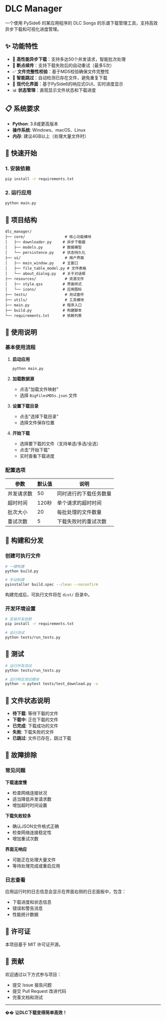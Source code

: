 # DLC Manager

一个使用 PySide6 的某应用程序的 DLC Songs 的乐谱下载管理工具，支持高效异步下载和可视化进度管理。

## ✨ 功能特性

- 🚀 **高性能异步下载**：支持多达50个并发请求，智能批次处理
- 🔄 **断点续传**：支持下载失败后的自动重试（最多5次）
- ✅ **文件完整性校验**：基于MD5校验确保文件完整性
- 🎯 **智能跳过**：自动检测已存在文件，避免重复下载
- 🎨 **现代化界面**：基于PySide6的响应式GUI，实时进度显示
- 📊 **状态管理**：直观显示文件状态和下载进度

## 📋 系统要求

- **Python**: 3.8或更高版本
- **操作系统**: Windows、macOS、Linux
- **内存**: 建议4GB以上（处理大量文件时）

## 🚀 快速开始

### 1. 安装依赖
```bash
pip install -r requirements.txt
```

### 2. 运行应用
```bash
python main.py
```

## 📁 项目结构

```
dlc_manager/
├── core/                  # 核心功能模块
│   ├── downloader.py     # 异步下载器
│   ├── models.py         # 数据模型
│   └── persistence.py    # 状态持久化
├── ui/                    # 用户界面
│   ├── main_window.py    # 主窗口
│   ├── file_table_model.py # 文件表格
│   └── about_dialog.py   # 关于对话框
├── resources/             # 资源文件
│   ├── style.qss         # 界面样式
│   └── icons/            # 应用图标
├── tests/                 # 测试套件
├── utils/                 # 工具模块
├── main.py               # 程序入口
├── build.py              # 构建脚本
└── requirements.txt      # 依赖列表
```

## 📖 使用说明

### 基本使用流程

1. **启动应用**
   ```bash
   python main.py
   ```

2. **加载数据源**
   - 点击"加载文件映射"
   - 选择 `BigFilesMD5s.json` 文件

3. **设置下载目录**
   - 点击"选择下载目录"
   - 选择文件保存位置

4. **开始下载**
   - 选择要下载的文件（支持单选/多选/全选）
   - 点击"开始下载"
   - 实时查看下载进度

### 配置选项

| 参数 | 默认值 | 说明 |
|------|--------|------|
| 并发请求数 | 50 | 同时进行的下载任务数量 |
| 超时时间 | 120秒 | 单个请求的超时时间 |
| 批次大小 | 20 | 每批处理的文件数量 |
| 重试次数 | 5 | 下载失败时的重试次数 |

## 🔧 构建和分发

### 创建可执行文件
```bash
# 一键构建
python build.py

# 手动构建
pyinstaller build.spec --clean --noconfirm
```

构建完成后，可执行文件将在 `dist/` 目录中。

### 开发环境设置
```bash
# 安装开发依赖
pip install -r requirements.txt

# 运行测试
python tests/run_tests.py
```

## 🧪 测试

```bash
# 运行所有测试
python tests/run_tests.py

# 运行特定测试模块
python -m pytest tests/test_download.py -v
```

## 📝 文件状态说明

- **待下载**: 等待下载的文件
- **下载中**: 正在下载的文件  
- **已完成**: 下载成功的文件
- **失败**: 下载失败的文件
- **已跳过**: 文件已存在，跳过下载

## 🔧 故障排除

### 常见问题

**下载速度慢**
- 检查网络连接状况
- 适当降低并发请求数
- 增加超时时间设置

**下载失败较多**
- 确认JSON文件格式正确
- 检查网络连接稳定性
- 增加重试次数

**界面无响应**
- 可能正在处理大量文件
- 等待处理完成或重启应用

### 日志查看

应用运行时的日志信息会显示在界面右侧的日志面板中，包含：
- 下载进度和状态信息
- 错误和警告消息
- 性能统计数据

## 📄 许可证

本项目基于 MIT 许可证开源。

## 🤝 贡献

欢迎通过以下方式参与项目：
- 提交 Issue 报告问题
- 提交 Pull Request 改进代码
- 完善文档和测试

---

�� **让DLC下载变得简单高效！**